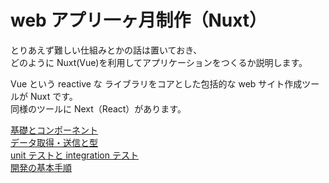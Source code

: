 # web アプリ一ヶ月制作（Nuxt）

とりあえず難しい仕組みとかの話は置いておき、  
どのように Nuxt(Vue)を利用してアプリケーションをつくるか説明します。

Vue という reactive な ライブラリをコアとした包括的な web サイト作成ツールが Nuxt です。  
同様のツールに Next（React）があります。

[基礎とコンポーネント](./week01)  
[データ取得・送信と型](./week02)  
[unit テストと integration テスト](./week03)  
[開発の基本手順](./week04)
